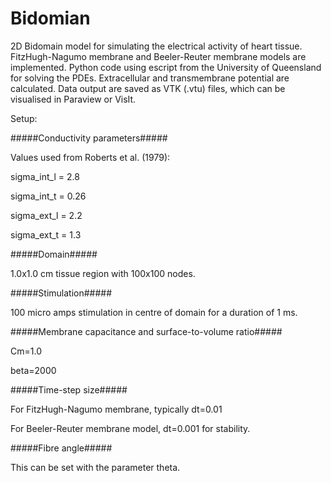 # Bidomian
2D Bidomain model for simulating the electrical activity of heart tissue. FitzHugh-Nagumo membrane and Beeler-Reuter membrane models are implemented.
Python code using escript from the University of Queensland for solving the PDEs. Extracellular and transmembrane potential are calculated. Data output are saved as VTK (.vtu) files, which can be visualised in Paraview or VisIt.

Setup:

#####Conductivity parameters##### 

Values used from Roberts et  al. (1979):

sigma_int_l =  2.8

sigma_int_t =  0.26

sigma_ext_l =  2.2

sigma_ext_t =  1.3

#####Domain#####

1.0x1.0 cm tissue region with 100x100 nodes.

#####Stimulation#####

100 micro amps stimulation in centre of domain for a duration of 1 ms.

#####Membrane capacitance and surface-to-volume ratio#####

Cm=1.0

beta=2000

#####Time-step size#####

For FitzHugh-Nagumo membrane, typically dt=0.01

For Beeler-Reuter membrane model, dt=0.001 for stability.

#####Fibre angle#####

This can be set with the parameter theta.

